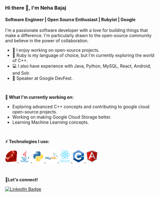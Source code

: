 ### Hi there 👋, I'm Neha Bajaj

#### Software Engineer | Open Source Enthusiast | Rubyist | Google

I'm a passionate software developer with a love for building things that make a difference. I'm particularly drawn to the open-source community and believe in the power of collaboration.

*   💖 I enjoy working on open-source projects.
*   💎 Ruby is my language of choice, but I'm currently exploring the world of C++.
*   💻 I also have experience with Java, Python, MySQL, React, Android, and Solr.
*   🎤 Speaker at Google DevFest.

<br>

**🔭 What I'm currently working on:**

*   Exploring advanced C++ concepts and contributing to google cloud open-source projects.
*   Working on making Google Cloud Storage better.
*   Learning Machine Learning concepts.

<br>

**⚡ Technologies I use:**

<p align="left">
  <a href="https://www.ruby-lang.org/" target="_blank" rel="noreferrer"> <img src="https://raw.githubusercontent.com/devicons/devicon/master/icons/ruby/ruby-original.svg" alt="ruby" width="40" height="40"/> </a>
  <a href="https://www.java.com" target="_blank" rel="noreferrer"> <img src="https://raw.githubusercontent.com/devicons/devicon/master/icons/java/java-original.svg" alt="java" width="40" height="40"/> </a>
  <a href="https://www.python.org" target="_blank" rel="noreferrer"> <img src="https://raw.githubusercontent.com/devicons/devicon/master/icons/python/python-original.svg" alt="python" width="40" height="40"/> </a>
    <a href="https://www.mysql.com/" target="_blank" rel="noreferrer"> <img src="https://raw.githubusercontent.com/devicons/devicon/master/icons/mysql/mysql-original-wordmark.svg" alt="mysql" width="40" height="40"/> </a>
    <a href="https://reactjs.org/" target="_blank" rel="noreferrer"> <img src="https://raw.githubusercontent.com/devicons/devicon/master/icons/react/react-original-wordmark.svg" alt="react" width="40" height="40"/> </a>
    <a href="https://isocpp.org/" target="_blank" rel="noreferrer"> <img src="https://raw.githubusercontent.com/devicons/devicon/master/icons/cplusplus/cplusplus-original.svg" alt="cplusplus" width="40" height="40"/> </a>
    <a href="https://angularjs.org/" target="_blank" rel="noreferrer">
      <img src="https://raw.githubusercontent.com/devicons/devicon/master/icons/angularjs/angularjs-original.svg" alt="AngularJS" width="40" height="40"/>
    </a>
</p>

<br>

**👯Let's connect!**

<a href="https://www.linkedin.com/in/bajajneha27" target="_blank" rel="noreferrer">
  <img src="https://img.shields.io/badge/LinkedIn-blue?style=flat-square&logo=linkedin" alt="LinkedIn Badge" />
</a>

<!--
**bajajneha27/bajajneha27** is a ✨ _special_ ✨ repository because its `README.md` (this file) appears on your GitHub profile.

Here are some ideas to get you started:

- 🔭 I’m currently working on ...
- 🌱 I’m currently learning ...
- 👯 I’m looking to collaborate on ...
- 🤔 I’m looking for help with ...
- 💬 Ask me about ...
- 📫 How to reach me: ...
- 😄 Pronouns: ...
- ⚡ Fun fact: ...
-->
